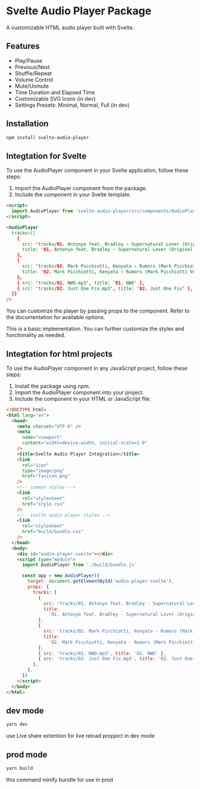 # Svelte Audio Player Package

A customizable HTML audio player built with Svelte.

## Features

- Play/Pause
- Previous/Next
- Shuffle/Repeat
- Volume Control
- Mute/Unmute
- Time Duration and Elapsed Time
- Customizable SVG Icons (in dev)
- Settings Presets: Minimal, Normal, Full (in dev)

## Installation

```bash
npm install svelte-audio-player
```

## Integtation for Svelte

To use the AudioPlayer component in your Svelte application, follow these steps:

1. Import the AudioPlayer component from the package.
2. Include the component in your Svelte template.

```html
<script>
  import AudioPlayer from 'svelte-audio-player/src/components/AudioPlayer.svelte';
</script>

<AudioPlayer
  tracks={[
    {
      src: 'tracks/01. Antonyo feat. Bradley - Supernatural Lover (Original Mix).mp3',
      title: '01. Antonyo feat. Bradley - Supernatural Lover (Original Mix)',
    },
    {
      src: 'tracks/02. Mark Picchiotti, Kenyata - Rumors (Mark Picchiotti Vocal).mp3',
      title: '02. Mark Picchiotti, Kenyata - Rumors (Mark Picchiotti Vocal)',
    },
    { src: 'tracks/01. NWO.mp3', title: '01. NWO' },
    { src: 'tracks/02. Just One Fix.mp3', title: '02. Just One Fix' },
  ]}
/>
```

You can customize the player by passing props to the component. Refer to the documentation for available options.

This is a basic implementation. You can further customize the styles and functionality as needed.

## Integtation for html projects

To use the AudioPlayer component in any JavaScript project, follow these steps:

1. Install the package using npm.
2. Import the AudioPlayer component into your project.
3. Include the component in your HTML or JavaScript file.

```html
<!DOCTYPE html>
<html lang="en">
  <head>
    <meta charset="UTF-8" />
    <meta
      name="viewport"
      content="width=device-width, initial-scale=1.0"
    />
    <title>Svelte Audio Player Integration</title>
    <link
      rel="icon"
      type="image/png"
      href="favicon.png"
    />
    <!-- common styles -->
    <link
      rel="stylesheet"
      href="style.css"
    />
    <!-- svelte audio player styles -->
    <link
      rel="stylesheet"
      href="build/bundle.css"
    />
  </head>
  <body>
    <div id="audio-player-svelte"></div>
    <script type="module">
      import AudioPlayer from './build/bundle.js'

      const app = new AudioPlayer({
        target: document.getElementById('audio-player-svelte'),
        props: {
          tracks: [
            {
              src: 'tracks/01. Antonyo feat. Bradley - Supernatural Lover (Original Mix).mp3',
              title:
                '01. Antonyo feat. Bradley - Supernatural Lover (Original Mix)',
            },
            {
              src: 'tracks/02. Mark Picchiotti, Kenyata - Rumors (Mark Picchiotti Vocal).mp3',
              title:
                '02. Mark Picchiotti, Kenyata - Rumors (Mark Picchiotti Vocal)',
            },
            { src: 'tracks/01. NWO.mp3', title: '01. NWO' },
            { src: 'tracks/02. Just One Fix.mp3', title: '02. Just One Fix' },
          ],
        },
      })
    </script>
  </body>
</html>
```

## dev mode

```sh
yarn dev
```

use Live share extention for live reload propject in dev mode

## prod mode

```sh
yarn build
```

this command minify bundle for use in prod
